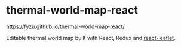 # thermal-world-map-react
https://fyzu.github.io/thermal-world-map-react/

Editable thermal world map built with React, Redux and [react-leaflet](https://github.com/PaulLeCam/react-leaflet).

